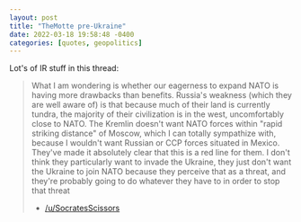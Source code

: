 ```yaml
---
layout: post
title: "TheMotte pre-Ukraine"
date: 2022-03-18 19:58:48 -0400
categories: [quotes, geopolitics]
---
```


Lot's of IR stuff in this thread:

> What I am wondering is whether our eagerness to expand NATO is having more drawbacks than benefits. Russia's weakness (which they are well aware of) is that because much of their land is currently tundra, the majority of their civilization is in the west, uncomfortably close to NATO. The Kremlin doesn't want NATO forces within "rapid striking distance" of Moscow, which I can totally sympathize with, because I wouldn't want Russian or CCP forces situated in Mexico. They've made it absolutely clear that this is a red line for them. I don't think they particularly want to invade the Ukraine, they just don't want the Ukraine to join NATO because they perceive that as a threat, and they're probably going to do whatever they have to in order to stop that threat
>
> - [/u/SocratesScissors](https://old.reddit.com/r/TheMotte/comments/s2gk0v/will_nato_expansionism_lead_to_a_war_between_the/)